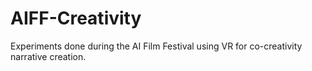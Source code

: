 # AIFF-Creativity
Experiments done during the AI Film Festival using VR for co-creativity narrative creation. 
